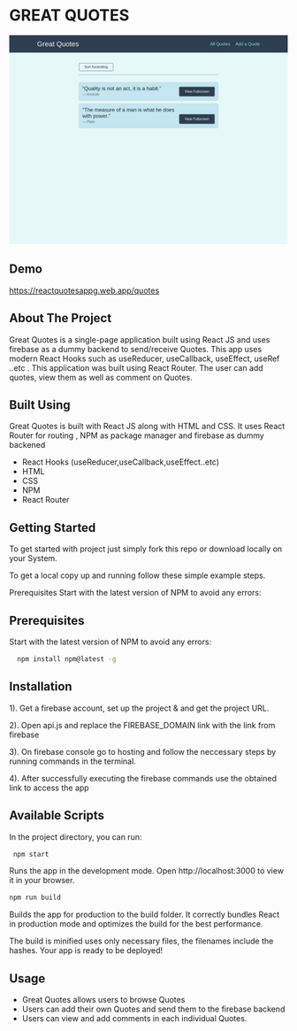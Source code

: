 # GREAT QUOTES

![App Screenshot](src/img/QuotesApp.png)


## Demo

https://reactquotesappg.web.app/quotes

## About The Project

Great Quotes is a single-page application built using
React JS and uses firebase as a dummy backend to send/receive
Quotes. This app uses modern React Hooks such as
useReducer, useCallback, useEffect, useRef ..etc
. This application was
built using React Router. The user can add quotes, view them
as well as comment on Quotes.

## Built Using

Great Quotes is built with React JS along with HTML and CSS.
It uses React Router for routing , NPM as package manager and firebase
as dummy backened

- React Hooks (useReducer,useCallback,useEffect..etc)
- HTML
- CSS
- NPM
- React Router

## Getting Started

To get started with project just simply fork this repo or download locally on your System.

To get a local copy up and running follow these simple example steps.

Prerequisites
Start with the latest version of NPM to avoid any errors:

## Prerequisites

Start with the latest version of NPM to avoid any errors:

```bash
  npm install npm@latest -g
```

## Installation

1). Get a firebase account, set up the project & and get the project URL.

2). Open api.js and replace the FIREBASE_DOMAIN link with
the link from firebase

3). On firebase console go to hosting and follow the neccessary steps by running
commands in the terminal.

4). After successfully executing the firebase commands use the obtained link to access the app

## Available Scripts

In the project directory, you can run:

```bash
 npm start
```

Runs the app in the development mode.
Open http://localhost:3000 to view it in your browser.

```bash
npm run build
```

Builds the app for production to the build folder.
It correctly bundles React in production mode and optimizes the build for the best performance.

The build is minified uses only necessary files, the filenames include the hashes.
Your app is ready to be deployed!

## Usage

- Great Quotes allows users to browse Quotes
- Users can add their own Quotes and send them to the firebase backend
- Users can view and add comments in each individual Quotes.
